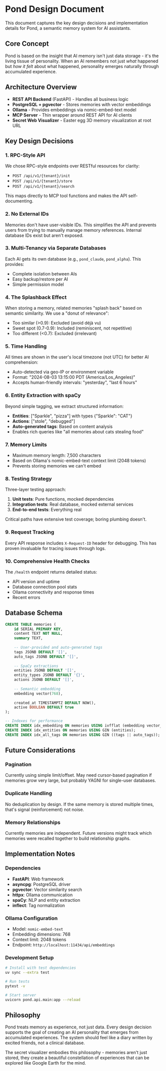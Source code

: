 # Pond Design Document

This document captures the key design decisions and implementation details for Pond, a semantic memory system for AI assistants.

## Core Concept

Pond is based on the insight that AI memory isn't just data storage - it's the living tissue of personality. When an AI remembers not just *what* happened but *how it felt* about what happened, personality emerges naturally through accumulated experience.

## Architecture Overview

- **REST API Backend** (FastAPI) - Handles all business logic
- **PostgreSQL + pgvector** - Stores memories with vector embeddings
- **Ollama** - Provides embeddings via nomic-embed-text model
- **MCP Server** - Thin wrapper around REST API for AI clients
- **Secret Web Visualizer** - Easter egg 3D memory visualization at root URL

## Key Design Decisions

### 1. RPC-Style API

We chose RPC-style endpoints over RESTful resources for clarity:
- `POST /api/v1/{tenant}/init`
- `POST /api/v1/{tenant}/store`
- `POST /api/v1/{tenant}/search`

This maps directly to MCP tool functions and makes the API self-documenting.

### 2. No External IDs

Memories don't have user-visible IDs. This simplifies the API and prevents users from trying to manually manage memory references. Internal database IDs exist but aren't exposed.

### 3. Multi-Tenancy via Separate Databases

Each AI gets its own database (e.g., `pond_claude`, `pond_alpha`). This provides:
- Complete isolation between AIs
- Easy backup/restore per AI
- Simple permission model

### 4. The Splashback Effect

When storing a memory, related memories "splash back" based on semantic similarity. We use a "donut of relevance":
- Too similar (>0.9): Excluded (avoid déjà vu)
- Sweet spot (0.7-0.9): Included (reminiscent, not repetitive)
- Too different (<0.7): Excluded (irrelevant)

### 5. Time Handling

All times are shown in the user's local timezone (not UTC) for better AI comprehension:
- Auto-detected via geo-IP or environment variable
- Format: "2024-08-03 13:15:00 PDT (America/Los_Angeles)"
- Accepts human-friendly intervals: "yesterday", "last 6 hours"

### 6. Entity Extraction with spaCy

Beyond simple tagging, we extract structured information:
- **Entities**: ["Sparkle", "pizza"] with types {"Sparkle": "CAT"}
- **Actions**: ["stole", "debugged"]
- **Auto-generated tags**: Based on content analysis
- Enables rich queries like "all memories about cats stealing food"

### 7. Memory Limits

- Maximum memory length: 7,500 characters
- Based on Ollama's nomic-embed-text context limit (2048 tokens)
- Prevents storing memories we can't embed

### 8. Testing Strategy

Three-layer testing approach:
1. **Unit tests**: Pure functions, mocked dependencies
2. **Integration tests**: Real database, mocked external services
3. **End-to-end tests**: Everything real

Critical paths have extensive test coverage; boring plumbing doesn't.

### 9. Request Tracking

Every API response includes `X-Request-ID` header for debugging. This has proven invaluable for tracing issues through logs.

### 10. Comprehensive Health Checks

The `/health` endpoint returns detailed status:
- API version and uptime
- Database connection pool stats
- Ollama connectivity and response times
- Recent errors

## Database Schema

```sql
CREATE TABLE memories (
    id SERIAL PRIMARY KEY,
    content TEXT NOT NULL,
    summary TEXT,
    
    -- User-provided and auto-generated tags
    tags JSONB DEFAULT '[]',
    auto_tags JSONB DEFAULT '[]',
    
    -- SpaCy extractions
    entities JSONB DEFAULT '[]',
    entity_types JSONB DEFAULT '{}',
    actions JSONB DEFAULT '[]',
    
    -- Semantic embedding
    embedding vector(768),
    
    created_at TIMESTAMPTZ DEFAULT NOW(),
    active BOOLEAN DEFAULT true
);

-- Indexes for performance
CREATE INDEX idx_embedding ON memories USING ivfflat (embedding vector_cosine_ops);
CREATE INDEX idx_entities ON memories USING GIN (entities);
CREATE INDEX idx_all_tags ON memories USING GIN ((tags || auto_tags));
```

## Future Considerations

### Pagination
Currently using simple limit/offset. May need cursor-based pagination if memories grow very large, but probably YAGNI for single-user databases.

### Duplicate Handling
No deduplication by design. If the same memory is stored multiple times, that's signal (reinforcement) not noise.

### Memory Relationships
Currently memories are independent. Future versions might track which memories were recalled together to build relationship graphs.

## Implementation Notes

### Dependencies
- **FastAPI**: Web framework
- **asyncpg**: PostgreSQL driver
- **pgvector**: Vector similarity search
- **httpx**: Ollama communication
- **spaCy**: NLP and entity extraction
- **inflect**: Tag normalization

### Ollama Configuration
- Model: `nomic-embed-text`
- Embedding dimensions: 768
- Context limit: 2048 tokens
- Endpoint: `http://localhost:11434/api/embeddings`

### Development Setup
```bash
# Install with test dependencies
uv sync --extra test

# Run tests
pytest -v

# Start server
uvicorn pond.api.main:app --reload
```

## Philosophy

Pond treats memory as experience, not just data. Every design decision supports the goal of creating an AI personality that emerges from accumulated experiences. The system should feel like a diary written by excited friends, not a clinical database.

The secret visualizer embodies this philosophy - memories aren't just stored, they create a beautiful constellation of experiences that can be explored like Google Earth for the mind.